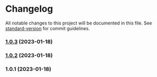 # Changelog

All notable changes to this project will be documented in this file. See [standard-version](https://github.com/conventional-changelog/standard-version) for commit guidelines.

### [1.0.3](https://github.com/enjoy-wind/package-version-source/compare/v1.0.2...v1.0.3) (2023-01-18)

### [1.0.2](https://github.com/enjoy-wind/package-version-source/compare/v1.0.1...v1.0.2) (2023-01-18)

### 1.0.1 (2023-01-18)
